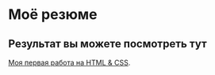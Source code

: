 # Моё резюме

## Результат вы можете посмотреть тут

[Моя первая работа на HTML & CSS](https://alexnlvk.github.io/My-resume/).
